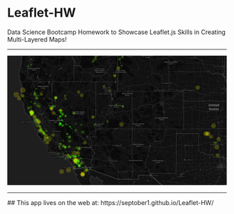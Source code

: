 # Leaflet-HW
Data Science Bootcamp Homework to Showcase Leaflet.js Skills in Creating Multi-Layered Maps!


<hr>
<img src="./screenshot.png">
<hr>
## This app lives on the web at: https://septober1.github.io/Leaflet-HW/